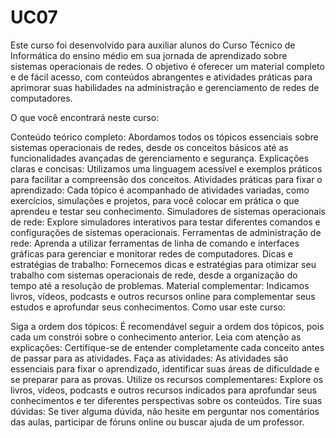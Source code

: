 # UC07
Este curso foi desenvolvido para auxiliar alunos do Curso Técnico de Informática do ensino médio em sua jornada de aprendizado sobre sistemas operacionais de redes. O objetivo é oferecer um material completo e de fácil acesso, com conteúdos abrangentes e atividades práticas para aprimorar suas habilidades na administração e gerenciamento de redes de computadores.

O que você encontrará neste curso:

Conteúdo teórico completo: Abordamos todos os tópicos essenciais sobre sistemas operacionais de redes, desde os conceitos básicos até as funcionalidades avançadas de gerenciamento e segurança.
Explicações claras e concisas: Utilizamos uma linguagem acessível e exemplos práticos para facilitar a compreensão dos conceitos.
Atividades práticas para fixar o aprendizado: Cada tópico é acompanhado de atividades variadas, como exercícios, simulações e projetos, para você colocar em prática o que aprendeu e testar seu conhecimento.
Simuladores de sistemas operacionais de rede: Explore simuladores interativos para testar diferentes comandos e configurações de sistemas operacionais.
Ferramentas de administração de rede: Aprenda a utilizar ferramentas de linha de comando e interfaces gráficas para gerenciar e monitorar redes de computadores.
Dicas e estratégias de trabalho: Fornecemos dicas e estratégias para otimizar seu trabalho com sistemas operacionais de rede, desde a organização do tempo até a resolução de problemas.
Material complementar: Indicamos livros, vídeos, podcasts e outros recursos online para complementar seus estudos e aprofundar seus conhecimentos.
Como usar este curso:

Siga a ordem dos tópicos: É recomendável seguir a ordem dos tópicos, pois cada um constrói sobre o conhecimento anterior.
Leia com atenção as explicações: Certifique-se de entender completamente cada conceito antes de passar para as atividades.
Faça as atividades: As atividades são essenciais para fixar o aprendizado, identificar suas áreas de dificuldade e se preparar para as provas.
Utilize os recursos complementares: Explore os livros, vídeos, podcasts e outros recursos indicados para aprofundar seus conhecimentos e ter diferentes perspectivas sobre os conteúdos.
Tire suas dúvidas: Se tiver alguma dúvida, não hesite em perguntar nos comentários das aulas, participar de fóruns online ou buscar ajuda de um professor.

